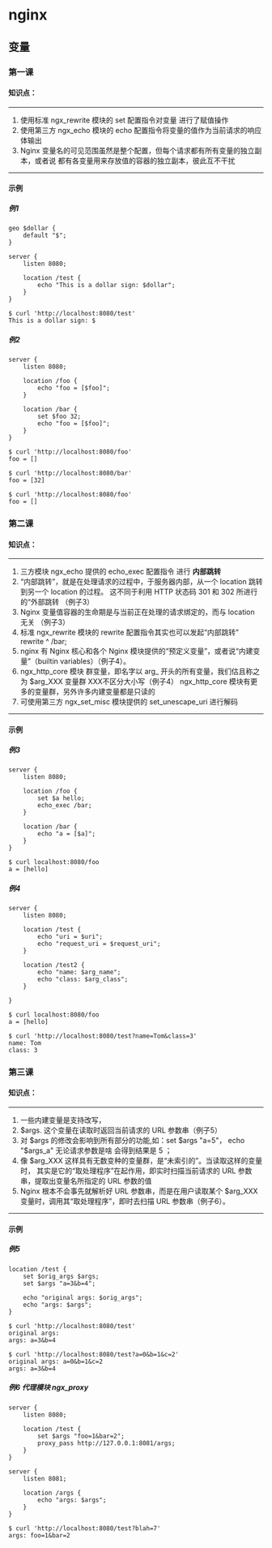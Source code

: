 # nginx 

## 变量

### 第一课
#### 知识点：
***
1. 使用标准 ngx_rewrite 模块的 set 配置指令对变量  进行了赋值操作
2. 使用第三方 ngx_echo 模块的 echo 配置指令将变量的值作为当前请求的响应体输出
3. Nginx 变量名的可见范围虽然是整个配置，但每个请求都有所有变量的独立副本，或者说
    都有各变量用来存放值的容器的独立副本，彼此互不干扰
***
#### 示例
##### 例1
    geo $dollar {
        default "$";
    }

    server {
        listen 8080;

        location /test {
            echo "This is a dollar sign: $dollar";
        }
    }

    $ curl 'http://localhost:8080/test'
    This is a dollar sign: $

##### 例2
    server {
        listen 8080;

        location /foo {
            echo "foo = [$foo]";
        }

        location /bar {
            set $foo 32;
            echo "foo = [$foo]";
        }
    }

    $ curl 'http://localhost:8080/foo'
    foo = []

    $ curl 'http://localhost:8080/bar'
    foo = [32]

    $ curl 'http://localhost:8080/foo'
    foo = []

### 第二课
#### 知识点：
***
1. 三方模块 ngx_echo 提供的 echo_exec 配置指令 进行 **内部跳转**
2. “内部跳转”，就是在处理请求的过程中，于服务器内部，从一个 location 跳转到另一个 location 的过程。
    这不同于利用 HTTP 状态码 301 和 302 所进行的“外部跳转 （例子3）
3. Nginx 变量值容器的生命期是与当前正在处理的请求绑定的，而与 location 无关 （例子3）
4. 标准 ngx_rewrite 模块的 rewrite 配置指令其实也可以发起“内部跳转”  rewrite ^ /bar;
5. nginx 有 Nginx 核心和各个 Nginx 模块提供的“预定义变量”，或者说“内建变量”（builtin variables）（例子4）。
6. ngx_http_core 模块 群变量，即名字以 arg_ 开头的所有变量，我们估且称之为 $arg_XXX 变量群 XXX不区分大小写（例子4）
    ngx_http_core 模块有更多的变量群，另外许多内建变量都是只读的
7. 可使用第三方 ngx_set_misc 模块提供的 set_unescape_uri 进行解码
***
#### 示例
##### 例3
    server {
        listen 8080;
 
        location /foo {
            set $a hello;
            echo_exec /bar;
        }
 
        location /bar {
            echo "a = [$a]";
        }
    }

    $ curl localhost:8080/foo
    a = [hello]

##### 例4
    server {
        listen 8080;
 
        location /test {
            echo "uri = $uri";
            echo "request_uri = $request_uri";
        }

        location /test2 {
            echo "name: $arg_name";
            echo "class: $arg_class";
        }

    }

    $ curl localhost:8080/foo
    a = [hello]

    $ curl 'http://localhost:8080/test?name=Tom&class=3'
    name: Tom
    class: 3

### 第三课
#### 知识点：
***
1. 一些内建变量是支持改写，
2. $args. 这个变量在读取时返回当前请求的 URL 参数串（例子5）
3. 对 $args 的修改会影响到所有部分的功能,如：set $args "a=5"， echo "$args_a" 无论请求参数是啥 会得到结果是 5 ；
4. 像 $arg_XXX 这样具有无数变种的变量群，是“未索引的”。当读取这样的变量时，
    其实是它的“取处理程序”在起作用，即实时扫描当前请求的 URL 参数串，提取出变量名所指定的 URL 参数的值
5. Nginx 根本不会事先就解析好 URL 参数串，而是在用户读取某个 $arg_XXX 变量时，调用其“取处理程序”，即时去扫描 URL 参数串（例子6）。
***
#### 示例
##### 例5
    location /test {
        set $orig_args $args;
        set $args "a=3&b=4";
 
        echo "original args: $orig_args";
        echo "args: $args";
    }

    $ curl 'http://localhost:8080/test'
    original args: 
    args: a=3&b=4
 
    $ curl 'http://localhost:8080/test?a=0&b=1&c=2'
    original args: a=0&b=1&c=2
    args: a=3&b=4

##### 例6  代理模块 ngx_proxy
    server {
        listen 8080;
 
        location /test {
            set $args "foo=1&bar=2";
            proxy_pass http://127.0.0.1:8081/args;
        }
    }
 
    server {
        listen 8081;
 
        location /args {
            echo "args: $args";
        }
    }
    
    $ curl 'http://localhost:8080/test?blah=7'
    args: foo=1&bar=2